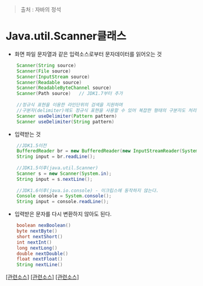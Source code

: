 > 출처 : 자바의 정석


# Java.util.Scanner클래스
* 화면 파일 문자열과 같은 입력소스로부터 문자데이터를 읽어오는 것
```java
	Scanner(String source)
    Scanner(File source)
    Scanner(InputStream source)
    Scanner(Readable source)
    Scanner(ReadableByteChannel source)
    Scanner(Path source)   // JDK1.7부터 추가
    
    //정규식 표현을 이용한 라인단위의 검색을 지원하며
    //구분자(delimiter)에도 정규식 표현을 사용할 수 있어 복잡한 형태의 구분자도 처리 가능
    Scanner useDelimiter(Pattern pattern)
    Scanner useDelimiter(String pattern)
```
* 입력받는 것
```java
	//JDK1.5이전
    BufferedReader br = new BufferedReader(new InputStreamReader(System.in));
    String input = br.readLine();
    
    //JDK1.5이후(java.util.Scanner)
    Scanner s = new Scanner(System.in);
    String input = s.nextLine();
    
    //JDK1.6이후(java.io.console) - 이크립스에 동작하지 않는다.
    Console console = System.console();
    String input = console.readLine();
```
* 입력받은 문자를 다시 변환하지 않아도 된다.
```java
	boolean nexBoolean()
    byte nextByte()
    short nextShort()
    int nextInt()
    long nextLong()
    double nextDouble()
    float nextFloat()
    String nextLine()
```
[[관련소스]](https://github.com/HaeSeongPark/TIL/blob/master/JavaStudy2/JavaStudySource2/src/ch9_lang/ScannerEx1.java)
[[관련소스]](https://github.com/HaeSeongPark/TIL/blob/master/JavaStudy2/JavaStudySource2/src/ch9_lang/ScannerEx2.java)
[[관련소스]](https://github.com/HaeSeongPark/TIL/blob/master/JavaStudy2/JavaStudySource2/src/ch9_lang/ScannerEx3.java)
